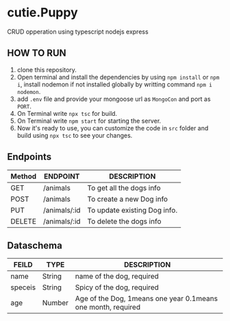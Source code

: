 # cutie.Puppy
CRUD opperation using typescript nodejs express
## HOW TO RUN
1. clone this repository.
2. Open terminal and install the dependencies by using `npm install` or `npm i`, install nodemon if not installed globally by writting command `npm i nodemon`.
3. add `.env` file and provide your mongoose url as `MongoCon` and port as `PORT`.
4. On Terminal write `npx tsc` for build.
5. On Terminal write `npm start` for starting the server.
6. Now it's ready to use, you can customize the code in `src` folder and build using `npx tsc` to see your changes.


## Endpoints
|Method | ENDPOINT | DESCRIPTION |
|--------|-----------|------------|
|GET | /animals | To get all the dogs info|
|POST | /animals | To create a new Dog info|
|PUT | /animals/:id | To update existing Dog info.|
|DELETE | /animals/:id | To delete the dogs info|


## Dataschema

|FEILD | TYPE | DESCRIPTION |
|--------|-----------|------------|
|name | String | name of the dog, required |
|speceis |String| Spicy of the dog, required |
|age | Number | Age of the Dog, 1means one year 0.1means one month,  required |

